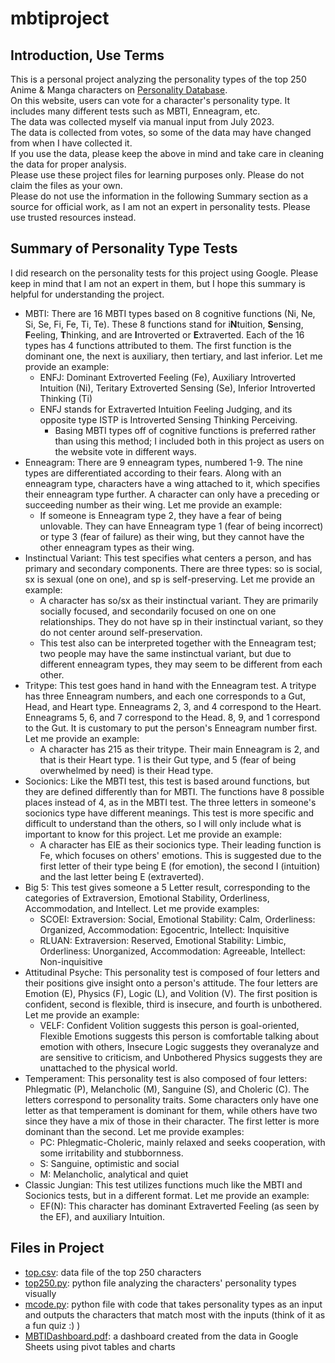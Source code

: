# mbtiproject
## Introduction, Use Terms
This is a personal project analyzing the personality types of the top 250 Anime & Manga characters on [Personality Database](https://www.personality-database.com/). <br />
On this website, users can vote for a character's personality type. It includes many different tests such as MBTI, Enneagram, etc. <br />
The data was collected myself via manual input from July 2023. <br />
The data is collected from votes, so some of the data may have changed from when I have collected it. <br />
If you use the data, please keep the above in mind and take care in cleaning the data for proper analysis. <br />
Please use these project files for learning purposes only. Please do not claim the files as your own. <br />
Please do not use the information in the following Summary section as a source for official work, as I am not an expert in personality tests. Please use trusted resources instead. <br />
## Summary of Personality Type Tests
I did research on the personality tests for this project using Google. Please keep in mind that I am not an expert in them, but I hope this summary is helpful for understanding the project. <br /> 
+ MBTI: There are 16 MBTI types based on 8 cognitive functions (Ni, Ne, Si, Se, Fi, Fe, Ti, Te). These 8 functions stand for  i**N**tuition, **S**ensing, **F**eeling, **T**hinking, and are **I**ntroverted or **E**xtraverted. Each of the 16 types has 4 functions attributed to them. The first function is the dominant one, the next is auxiliary, then tertiary, and last inferior. Let me provide an example:
   + ENFJ: Dominant Extroverted Feeling (Fe), Auxiliary Introverted Intuition (Ni), Teritary Extroverted Sensing (Se), Inferior Introverted Thinking (Ti)
   + ENFJ stands for Extraverted Intuition Feeling Judging, and its opposite type ISTP is Introverted Sensing Thinking Perceiving.
      + Basing MBTI types off of cognitive functions is preferred rather than using this method; I included both in this project as users on the website vote in different ways.
+ Enneagram: There are 9 enneagram types, numbered 1-9. The nine types are differentiated according to their fears. Along with an enneagram type, characters have a wing attached to it, which specifies their enneagram type further. A character can only have a preceding or succeeding number as their wing. Let me provide an example:
   + If someone is Enneagram type 2, they have a fear of being unlovable. They can have Enneagram type 1 (fear of being incorrect) or type 3 (fear of failure) as their wing, but they cannot have the other enneagram types as their wing.
+ Instinctual Variant: This test specifies what centers a person, and has primary and secondary components. There are three types: so is social, sx is sexual (one on one), and sp is self-preserving. Let me provide an example:
   + A character has so/sx as their instinctual variant. They are primarily socially focused, and secondarily focused on one on one relationships. They do not have sp in their instinctual variant, so they do not center around self-preservation.
   + This test also can be interpreted together with the Enneagram test; two people may have the same instinctual variant, but due to different enneagram types, they may seem to be different from each other.
+ Tritype: This test goes hand in hand with the Enneagram test. A tritype has three Enneagram numbers, and each one corresponds to a Gut, Head, and Heart type. Enneagrams 2, 3, and 4 correspond to the Heart. Enneagrams 5, 6, and 7 correspond to the Head. 8, 9, and 1 correspond to the Gut. It is customary to put the person's Enneagram number first. Let me provide an example:
   + A character has 215 as their tritype. Their main Enneagram is 2, and that is their Heart type. 1 is their Gut type, and 5 (fear of being overwhelmed by need) is their Head type.
+ Socionics: Like the MBTI test, this test is based around functions, but they are defined differently than for MBTI. The functions have 8 possible places instead of 4, as in the MBTI test. The three letters in someone's socionics type have different meanings. This test is more specific and difficult to understand than the others, so I will only include what is important to know for this project. Let me provide an example:
   + A character has EIE as their socionics type. Their leading function is Fe, which focuses on others' emotions. This is suggested due to the first letter of their type being E (for emotion), the second I (intuition) and the last letter being E (extraverted).
+ Big 5: This test gives someone a 5 Letter result, corresponding to the categories of Extraversion, Emotional Stability, Orderliness, Accommodation, and Intellect. Let me provide examples:
   + SCOEI: Extraversion: Social, Emotional Stability: Calm, Orderliness: Organized, Accommodation: Egocentric, Intellect: Inquisitive
   + RLUAN: Extraversion: Reserved, Emotional Stability: Limbic, Orderliness: Unorganized, Accommodation: Agreeable, Intellect: Non-inquisitive
+ Attitudinal Psyche: This personality test is composed of four letters and their positions give insight onto a person's attitude. The four letters are Emotion (E), Physics (F), Logic (L), and Volition (V). The first position is confident, second is flexible, third is insecure, and fourth is unbothered. Let me provide an example:
   + VELF: Confident Volition suggests this person is goal-oriented, Flexible Emotions suggests this person is comfortable talking about emotion with others, Insecure Logic suggests they overanalyze and are sensitive to criticism, and Unbothered Physics suggests they are unattached to the physical world.
+ Temperament: This personality test is also composed of four letters: Phlegmatic (P), Melancholic (M), Sanguine (S), and Choleric (C). The letters correspond to personality traits. Some characters only have one letter as that temperament is dominant for them, while others have two since they have a mix of those in their character. The first letter is more dominant than the second. Let me provide examples:
   + PC: Phlegmatic-Choleric, mainly relaxed and seeks cooperation, with some irritability and stubbornness.
   + S: Sanguine, optimistic and social
   + M: Melancholic, analytical and quiet
+ Classic Jungian: This test utilizes functions much like the MBTI and Socionics tests, but in a different format. Let me provide an example:
   + EF(N): This character has dominant Extraverted Feeling (as seen by the EF), and auxiliary Intuition. 

## Files in Project
+ [top.csv](docs/top.csv): data file of the top 250 characters <br />
+ [top250.py](docs/top250.py): python file analyzing the characters' personality types visually
+ [mcode.py](docs/mcode.py): python file with code that takes personality types as an input and outputs the characters that match most with the inputs (think of it as a fun quiz :) ) <br />
+ [MBTIDashboard.pdf](docs/MBTIDashboard.pdf): a dashboard created from the data in Google Sheets using pivot tables and charts <br />
